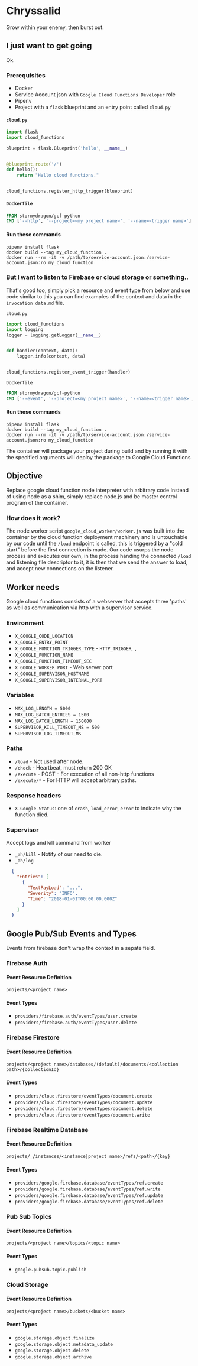 # Chryssalid
Grow within your enemy, then burst out.

## I just want to get going
Ok.

### Prerequisites
* Docker
* Service Account json with `Google Cloud Functions Developer` role
* Pipenv
* Project with a `flask` blueprint and an entry point called `cloud.py`

#### `cloud.py`
```python
import flask
import cloud_functions

blueprint = flask.Blueprint('hello', __name__)


@blueprint.route('/')
def hello():
    return "Hello cloud functions."


cloud_functions.register_http_trigger(blueprint)
```

#### `Dockerfile`
```dockerfile
FROM stormydragon/gcf-python
CMD ['--http', '--project=<my project name>', '--name=<trigger name>']
```

#### Run these commands
```shell
pipenv install flask
docker build --tag my_cloud_function .
docker run --rm -it -v /path/to/service-account.json:/service-account.json:ro my_cloud_function
```

### But I want to listen to Firebase or cloud storage or something..
That's good too, simply pick a resource and event type from below and use code similar to this
you can find examples of the context and data in the `invocation data.md` file.

`cloud.py`
```python
import cloud_functions
import logging
logger = logging.getLogger(__name__)


def handler(context, data):
    logger.info(context, data)


cloud_functions.register_event_trigger(handler)
```

`Dockerfile`
```dockerfile
FROM stormydragon/gcf-python
CMD ['--event', '--project=<my project name>', '--name=<trigger name>', '--resource=<the resource>', '--event=<the event>']
```

#### Run these commands
```shell
pipenv install flask
docker build --tag my_cloud_function .
docker run --rm -it -v /path/to/service-account.json:/service-account.json:ro my_cloud_function
```

The container will package your project during build and by running it with the specified arguments
will deploy the package to Google Cloud Functions

## Objective
Replace google cloud function node interpreter with arbitrary code
Instead of using node as a shim, simply replace node.js and be master control program of the container.

### How does it work?
The node worker script `google_cloud_worker/worker.js` was built into the container by the cloud function deployment
machinery and is untouchable by our code until the `/load` endpoint is called, this is triggered by a "cold start"
before the first connection is made. Our code usurps the node process and executes our own, in the process handing the
connected `/load` and listening file descriptor to it, it is then that we send the answer to load, and
accept new connections on the listener.

## Worker needs
Google cloud functions consists of a webserver that accepts
three 'paths' as well as communication via http with a supervisor
service.

### Environment
* `X_GOOGLE_CODE_LOCATION`
* `X_GOOGLE_ENTRY_POINT`
* `X_GOOGLE_FUNCTION_TRIGGER_TYPE` - `HTTP_TRIGGER`, ``, ``
* `X_GOOGLE_FUNCTION_NAME`
* `X_GOOGLE_FUNCTION_TIMEOUT_SEC`
* `X_GOOGLE_WORKER_PORT` - Web server port
* `X_GOOGLE_SUPERVISOR_HOSTNAME`
* `X_GOOGLE_SUPERVISOR_INTERNAL_PORT`

### Variables
* `MAX_LOG_LENGTH = 5000`
* `MAX_LOG_BATCH_ENTRIES = 1500`
* `MAX_LOG_BATCH_LENGTH = 150000`
* `SUPERVISOR_KILL_TIMEOUT_MS = 500`
* `SUPERVISOR_LOG_TIMEOUT_MS`


### Paths
* `/load` - Not used after node.
* `/check` - Heartbeat, must return 200 OK
* `/execute` - POST - For execution of all non-http functions
* `/execute/*` - For HTTP will accept arbitrary paths.

### Response headers
* `X-Google-Status`: one of `crash`, `load_error`, `error` to indicate why the function died.

### Supervisor
Accept logs and kill command from worker

* `_ah/kill` - Notify of our need to die.
* `_ah/log`
```json
  {
    "Entries": [
      {
        "TextPayLoad": "...",
        "Severity": "INFO",
        "Time": "2018-01-01T00:00:00.000Z"
      }
    ]
  }
```

## Google Pub/Sub Events and Types

Events from firebase don't wrap the context in a sepate field.

### Firebase Auth
#### Event Resource Definition
`projects/<project name>`
#### Event Types
* `providers/firebase.auth/eventTypes/user.create`
* `providers/firebase.auth/eventTypes/user.delete`

### Firebase Firestore
#### Event Resource Definition
`projects/<project name>/databases/(default)/documents/<collection path>/{collectionId}`
#### Event Types
* `providers/cloud.firestore/eventTypes/document.create`
* `providers/cloud.firestore/eventTypes/document.update`
* `providers/cloud.firestore/eventTypes/document.delete`
* `providers/cloud.firestore/eventTypes/document.write`

### Firebase Realtime Database
#### Event Resource Definition
`projects/_/instances/<instance|project name>/refs/<path>/{key}`
#### Event Types
* `providers/google.firebase.database/eventTypes/ref.create`
* `providers/google.firebase.database/eventTypes/ref.write`
* `providers/google.firebase.database/eventTypes/ref.update`
* `providers/google.firebase.database/eventTypes/ref.delete`

### Pub Sub Topics
#### Event Resource Definition
`projects/<project name>/topics/<topic name>`
#### Event Types
* `google.pubsub.topic.publish`

### Cloud Storage
#### Event Resource Definition
`projects/<project name>/buckets/<bucket name>`
#### Event Types
* `google.storage.object.finalize`
* `google.storage.object.metadata_update`
* `google.storage.object.delete`
* `google.storage.object.archive`
